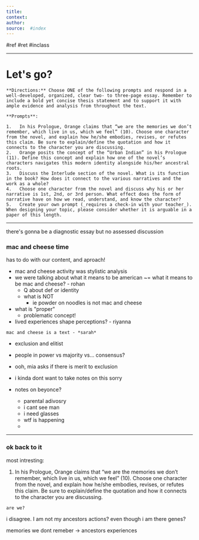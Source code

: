 ```yaml
---
title:   
context: 
author:  
source:  #index
---
```


#ref #ret #inclass

---


# Let's go?


```ad-abstract
**Directions:** Choose ONE of the following prompts and respond in a well-developed, organized, clear two- to three-page essay. Remember to include a bold yet concise thesis statement and to support it with ample evidence and analysis from throughout the text.

**Prompts**:

1.   In his Prologue, Orange claims that “we are the memories we don’t remember, which live in us, which we feel” (10). Choose one character from the novel, and explain how he/she embodies, revises, or refutes this claim. Be sure to explain/define the quotation and how it connects to the character you are discussing.
2.   Orange posits the concept of the “Urban Indian” in his Prologue (11). Define this concept and explain how one of the novel’s characters navigates this modern identity alongside his/her ancestral roots. 
3.   Discuss the Interlude section of the novel. What is its function in the book? How does it connect to the various narratives and the work as a whole?
4.   Choose one character from the novel and discuss why his or her narrative is 1st, 2nd, or 3rd person. What effect does the form of narrative have on how we read, understand, and know the character? 
5.   Create your own prompt (_requires a check-in with your teacher_). When designing your topic, please consider whether it is arguable in a paper of this length.
```

---

there's gonna be a diagnostic essay
but no assessed discussion

### mac and cheese time

has to do with our content, and aproach! 

- mac and cheese activity was stylistic analysis
- we were talking about what it means to be american ~= what it means to be mac and cheese? - rohan
	- Q about def or identity
	- what is NOT
		- ie powder on noodles is not mac and cheese
- what is "proper"
	- problematic concept!
- lived experiences shape perceptions? - riyanna

```ad-qoute
mac and cheese is a text - *sarah*
```

- exclusion and elitist
- people in power vs majority vs... consensus?
- ooh, mia asks if there is merit to exclusion 
- i kinda dont want to take notes on this sorry

- notes on beyonce?
	- parental adivosry
	- i cant see man
	- i need glasses
	- wtf is happening
	- 



---

### ok back to it

most intresting:

1.   In his Prologue, Orange claims that “we are the memories we don’t remember, which live in us, which we feel” (10). Choose one character from the novel, and explain how he/she embodies, revises, or refutes this claim. Be sure to explain/define the quotation and how it connects to the character you are discussing.

```ad-question
are we?
```

i disagree. I am not my ancestors actions? even though i am there genes? 

memories we dont remeber -> ancestors experiences













